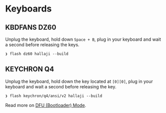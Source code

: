 # Keyboards

## KBDFANS DZ60

Unplug the keyboard, hold down `Space + B`, plug in your keyboard and wait a
second before releasing the keys.

```shell
❯ flash dz60 hallaji --build
```

## KEYCHRON Q4

Unplug the keyboard, hold down the key located at `[0][0]`, plug in your keyboard
and wait a second before releasing the key.

```shell
❯ flash keychron/q4/ansi/v2 hallaji --build
```

Read more on [DFU (Bootloader) Mode](https://docs.qmk.fm/#/newbs_flashing?id=put-your-keyboard-into-dfu-bootloader-mode).
